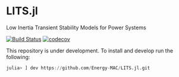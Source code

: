 # LITS.jl
Low Inertia Transient Stability Models for Power Systems

[![Build Status](https://travis-ci.com/Energy-MAC/LITS.jl.svg?branch=master)](https://travis-ci.com/Energy-MAC/LITS.jl)
[![codecov](https://codecov.io/gh/Energy-MAC/LITS.jl/branch/master/graph/badge.svg)](https://codecov.io/gh/Energy-MAC/LITS.jl)

This repository is under development. To install and develop run the following: 

```Julia
julia> ] dev https://github.com/Energy-MAC/LITS.jl.git
```
